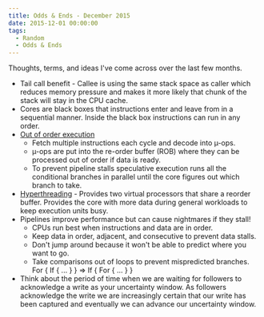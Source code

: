 ```yaml
---
title: Odds & Ends - December 2015
date: 2015-12-01 00:00:00
tags:
  - Random
  - Odds & Ends
---
```

Thoughts, terms, and ideas I've come across over the last few months.

* Tail call benefit - Callee is using the same stack space as caller which reduces memory pressure and makes it more likely that chunk of the stack will stay in the CPU cache.
* Cores are black boxes that instructions enter and leave from in a sequential manner.  Inside the black box instructions can run in any order.
* <u>Out of order execution</u>
  * Fetch multiple instructions each cycle and decode into µ-ops.
  * µ-ops are put into the re-order buffer (ROB) where they can be processed out of order if data is ready.
  * To prevent pipeline stalls speculative execution runs all the conditional branches in parallel until the core figures out which branch to take.
* <u>Hyperthreading</u> - Provides two virtual processors that share a reorder buffer.  Provides the core with more data during general workloads to keep execution units busy.
* Pipelines improve performance but can cause nightmares if they stall!
  * CPUs run best when instructions and data are in order.
  * Keep data in order, adjacent, and consecutive to prevent data stalls.
  * Don't jump around because it won't be able to predict where you want to go.
  * Take comparisons out of loops to prevent mispredicted branches. For { If { ... } } => If { For { ... } }
* Think about the period of time when we are waiting for followers to acknowledge a write as your uncertainty window.  As followers acknowledge the write we are increasingly certain that our write has been captured and eventually we can advance our uncertainty window.